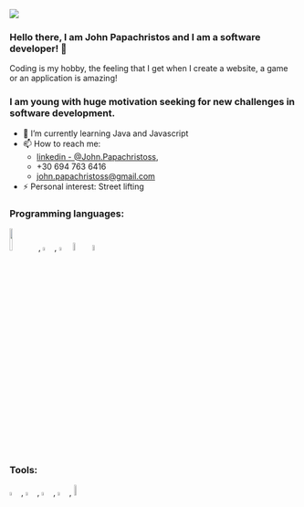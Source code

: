 
![](https://visitor-badge.laobi.icu/badge?page_id=JohnPapachristos.JohnPapachristos)

### Hello there, I am John Papachristos and I am a software developer! 👋

Coding is my hobby, the feeling that Ι get when I create a website, a game or an application is amazing!

### I am young with huge motivation seeking for new challenges in software development.

- 🌱 I’m currently learning Java and Javascript
- 📫 How to reach me: 
  * [linkedin - @John.Papachristoss](linkedin.com/in/john-papachristos-a7b620218), 
  * +30 694 763 6416
  * john.papachristoss@gmail.com
- ⚡ Personal interest: Street lifting


### Programming languages:

<img src="https://user-images.githubusercontent.com/88382457/128032462-1ee216c1-c55e-492e-8f58-08c92562d22f.png" width="10%" />,
<img src="https://user-images.githubusercontent.com/88382457/128033723-c360df39-8810-43fc-9363-b894756533b3.png" width="4%" />,
<img src="https://user-images.githubusercontent.com/88382457/128033321-8db775e9-11d9-4021-bfc9-d4ec22bdd7bc.png" width="4%" />
<img src="https://user-images.githubusercontent.com/88382457/128034015-f272e27a-629f-4afd-900a-0de6ff347f03.png" width="6%" />
<img src="https://user-images.githubusercontent.com/88382457/128034157-f52d0126-dfab-4937-b0da-2a6c1f56f0c8.png" width="5%" />

### Tools:
<img src="https://user-images.githubusercontent.com/88382457/128034507-6a607e0c-1c58-4774-9ce5-059bd00da046.png" width="4%" />,
<img src="https://user-images.githubusercontent.com/88382457/128034651-35a58fc0-8fec-4fe7-8a1c-b78bc9e175c4.png" width="4%" />,
<img src="https://user-images.githubusercontent.com/88382457/128034834-bc3a539c-e673-4c37-bc14-3fa93a9c16d1.png" width="4%" />,
<img src="https://user-images.githubusercontent.com/88382457/128035016-c6920425-a31b-4396-9a0a-059b4927bf77.png" width="4%" />,
<img src="https://user-images.githubusercontent.com/88382457/128035196-33acbd5b-3e66-4efa-92fb-04a8358098b8.png" width="7%" />




